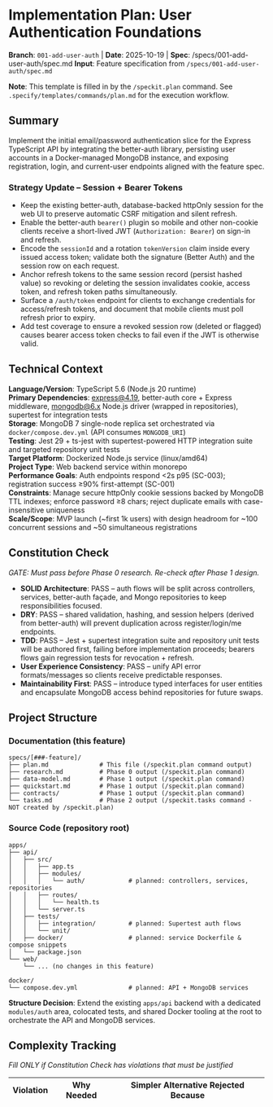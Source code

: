 # Implementation Plan: User Authentication Foundations

**Branch**: `001-add-user-auth` | **Date**: 2025-10-19 | **Spec**: /specs/001-add-user-auth/spec.md
**Input**: Feature specification from `/specs/001-add-user-auth/spec.md`

**Note**: This template is filled in by the `/speckit.plan` command. See `.specify/templates/commands/plan.md` for the execution workflow.

## Summary

Implement the initial email/password authentication slice for the Express TypeScript API by integrating the better-auth library, persisting user accounts in a Docker-managed MongoDB instance, and exposing registration, login, and current-user endpoints aligned with the feature spec.

### Strategy Update – Session + Bearer Tokens
- Keep the existing better-auth, database-backed httpOnly session for the web UI to preserve automatic CSRF mitigation and silent refresh.
- Enable the better-auth `bearer()` plugin so mobile and other non-cookie clients receive a short-lived JWT (`Authorization: Bearer`) on sign-in and refresh.
- Encode the `sessionId` and a rotation `tokenVersion` claim inside every issued access token; validate both the signature (Better Auth) and the session row on each request.
- Anchor refresh tokens to the same session record (persist hashed value) so revoking or deleting the session invalidates cookie, access token, and refresh token paths simultaneously.
- Surface a `/auth/token` endpoint for clients to exchange credentials for access/refresh tokens, and document that mobile clients must poll refresh prior to expiry.
- Add test coverage to ensure a revoked session row (deleted or flagged) causes bearer access token checks to fail even if the JWT is otherwise valid.

## Technical Context

**Language/Version**: TypeScript 5.6 (Node.js 20 runtime)  
**Primary Dependencies**: express@4.19, better-auth core + Express middleware, mongodb@6.x Node.js driver (wrapped in repositories), supertest for integration tests  
**Storage**: MongoDB 7 single-node replica set orchestrated via `docker/compose.dev.yml` (API consumes `MONGODB_URI`)  
**Testing**: Jest 29 + ts-jest with supertest-powered HTTP integration suite and targeted repository unit tests  
**Target Platform**: Dockerized Node.js service (linux/amd64)  
**Project Type**: Web backend service within monorepo  
**Performance Goals**: Auth endpoints respond <2s p95 (SC-003); registration success ≥90% first-attempt (SC-001)  
**Constraints**: Manage secure httpOnly cookie sessions backed by MongoDB TTL indexes; enforce password ≥8 chars; reject duplicate emails with case-insensitive uniqueness  
**Scale/Scope**: MVP launch (~first 1k users) with design headroom for ~100 concurrent sessions and ~50 simultaneous registrations

## Constitution Check

*GATE: Must pass before Phase 0 research. Re-check after Phase 1 design.*

- **SOLID Architecture**: PASS – auth flows will be split across controllers, services, better-auth façade, and Mongo repositories to keep responsibilities focused.  
- **DRY**: PASS – shared validation, hashing, and session helpers (derived from better-auth) will prevent duplication across register/login/me endpoints.  
- **TDD**: PASS – Jest + supertest integration suite and repository unit tests will be authored first, failing before implementation proceeds; bearers flows gain regression tests for revocation + refresh.  
- **User Experience Consistency**: PASS – unify API error formats/messages so clients receive predictable responses.  
- **Maintainability First**: PASS – introduce typed interfaces for user entities and encapsulate MongoDB access behind repositories for future swaps.

## Project Structure

### Documentation (this feature)

```
specs/[###-feature]/
├── plan.md              # This file (/speckit.plan command output)
├── research.md          # Phase 0 output (/speckit.plan command)
├── data-model.md        # Phase 1 output (/speckit.plan command)
├── quickstart.md        # Phase 1 output (/speckit.plan command)
├── contracts/           # Phase 1 output (/speckit.plan command)
└── tasks.md             # Phase 2 output (/speckit.tasks command - NOT created by /speckit.plan)
```

### Source Code (repository root)

```
apps/
├── api/
│   ├── src/
│   │   ├── app.ts
│   │   ├── modules/
│   │   │   └── auth/            # planned: controllers, services, repositories
│   │   ├── routes/
│   │   │   └── health.ts
│   │   └── server.ts
│   ├── tests/
│   │   ├── integration/         # planned: Supertest auth flows
│   │   └── unit/
│   ├── docker/                  # planned: service Dockerfile & compose snippets
│   └── package.json
└── web/
    └── ... (no changes in this feature)

docker/
└── compose.dev.yml              # planned: API + MongoDB services
```

**Structure Decision**: Extend the existing `apps/api` backend with a dedicated `modules/auth` area, colocated tests, and shared Docker tooling at the root to orchestrate the API and MongoDB services.

## Complexity Tracking

*Fill ONLY if Constitution Check has violations that must be justified*

| Violation | Why Needed | Simpler Alternative Rejected Because |
|-----------|------------|-------------------------------------|

